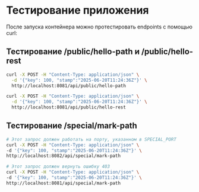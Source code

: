 # Тестирование приложения

После запуска контейнера можно протестировать endpoints с помощью curl:

## Тестирование /public/hello-path и /public/hello-rest

````bash
curl -X POST -H "Content-Type: application/json" \
  -d '{"key": 100, "stamp":"2025-06-20T11:24:36Z"}' \
  http://localhost:8081/api/public/hello-path

curl -X POST -H "Content-Type: application/json" \
  -d '{"key": 100, "stamp":"2025-06-20T11:24:36Z"}' \
  http://localhost:8081/api/public/hello-rest
````

## Тестирование /special/mark-path

````bash
# Этот запрос должен работать на порту, указанном в SPECIAL_PORT
curl -X POST -H "Content-Type: application/json" \
-d '{"key": 100, "stamp":"2025-06-20T11:24:36Z"}' \
http://localhost:8082/api/special/mark-path

# Этот запрос должен вернуть ошибку 403
curl -X POST -H "Content-Type: application/json" \
-d '{"key": 100, "stamp":"2025-06-20T11:24:36Z"}' \
http://localhost:8081/api/special/mark-path
````
